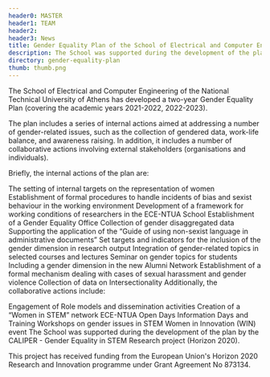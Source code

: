 ```yaml
---
header0: MASTER
header1: TEAM
header2:
header3: News
title: Gender Equality Plan of the School of Electrical and Computer Engineering of the NTUA
description: The School was supported during the development of the plan by the CALIPER - Gender Equality in STEM Research project (Horizon 2020).
directory: gender-equality-plan
thumb: thumb.png
---
```

The School of Electrical and Computer Engineering of the National Technical University of Athens has developed a two-year Gender Equality Plan (covering the academic years 2021-2022, 2022-2023).

The plan includes a series of internal actions aimed at addressing a number of gender-related issues, such as the collection of gendered data, work-life balance, and awareness raising. In addition, it includes a number of collaborative actions involving external stakeholders (organisations and individuals).

Briefly, the internal actions of the plan are:

The setting of internal targets on the representation of women
Establishment of formal procedures to handle incidents of bias and sexist behaviour in the working environment
Development of a framework for working conditions of researchers in the ECE-NTUA School
Establishment of a Gender Equality Office
Collection of gender disaggregated data
Supporting the application of the “Guide of using non-sexist language in administrative documents”
Set targets and indicators for the inclusion of the gender dimension in research output
Integration of gender-related topics in selected courses and lectures
Seminar on gender topics for students
Including a gender dimension in the new Alumni Network
Establishment of a formal mechanism dealing with cases of sexual harassment and gender violence
Collection of data on Intersectionality
Additionally, the collaborative actions include:

Engagement of Role models and dissemination activities
Creation of a “Women in STEM” network
ECE-NTUA Open Days
Information Days and Training Workshops on gender issues in STEM
Women in Innovation (WIN) event
The School was supported during the development of the plan by the CALIPER - Gender Equality in STEM Research project (Horizon 2020).

This project has received funding from the European Union's Horizon 2020 Research and Innovation programme under Grant Agreement No 873134.
